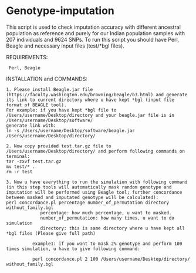# Genotype-imputation

This script is used to check imputation accuracy with different ancestral population as reference and purely for our Indian population samples with 207 individuals and 9624 SNPs. To run this script you should have Perl, Beagle and necessary input files (test/*bgl files).

REQUIREMENTS:
  
     Perl, Beagle
     
INSTALLATION and COMMANDS:

    1. Please install Beagle.jar file (https://faculty.washington.edu/browning/beagle/b3.html) and generate its link to current directory where u have kept *bgl (input file format of BEAGLE tool).
    For example: if you have kept *bgl file to /Users/username/Desktop/directory and your beagle.jar file is in /Users/username/Desktop/software/
    generate link with:
    ln -s /Users/username/Desktop/software/beagle.jar /Users/username/Desktop/directory/
    
    2. Now copy provided test.tar.gz file to /Users/username/Desktop/directory/ and perform following commands on terminal:
    tar -zxvf test.tar.gz 
    mv test/* . 
    rm -r test
    
    3. Now u have everything to run the simulation with following command (in this step tools will automatically mask random genotype and imputation will be performed using Beagle tool; further concordance between masked and imputated genotype will be calculated):
    perl concordance.pl percentage number_of_permutation directory without_family.bgl
                 percentage: how much percentage, u want to masked.
                 number_of_permutation: how many times, u want to do simulation
                 directory: this is same directory where u have kept all *bgl files (Please give full path)

              example1: if you want to mask 2% genotype and perform 100 times simulation, u have to give following command:

              perl concordance.pl 2 100 /Users/username/Desktop/directory/ without_family.bgl
              
     



